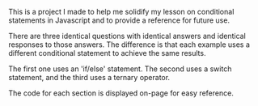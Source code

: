 This is a project I made to help me solidify my lesson on conditional statements in Javascript and to provide a reference for future use. 

There are three identical questions with identical answers and identical responses to those answers. The difference is that each example uses a different conditional statement to achieve the same results.

The first one uses an 'if/else' statement. The second uses a switch statement, and the third uses a ternary operator.

The code for each section is displayed on-page for easy reference.